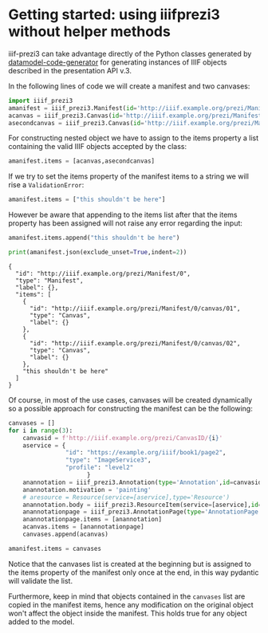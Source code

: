 # Getting started: using iiifprezi3 without helper methods
iiif-prezi3 can take advantage directly of the Python classes generated by [datamodel-code-generator](https://github.com/koxudaxi/datamodel-code-generator) for generating instances of IIIF objects described in the presentation API v.3. 

In the following lines of code we will create a manifest and two canvases:


```python
import iiif_prezi3
amanifest = iiif_prezi3.Manifest(id='http://iiif.example.org/prezi/Manifest/0', type='Manifest', label={'en': 'default label'})
acanvas = iiif_prezi3.Canvas(id='http://iiif.example.org/prezi/Manifest/0/canvas/01',type='Canvas',label={'en': 'default label'})
asecondcanvas = iiif_prezi3.Canvas(id='http://iiif.example.org/prezi/Manifest/0/canvas/02',type='Canvas',label={'en': 'second label'})
```

For constructing nested object we have to assign to the items property a list containing the valid IIIF objects accepted by the class:


```python
amanifest.items = [acanvas,asecondcanvas]
```

If we try to set the items property of the manifest items to a string we will rise a `ValidationError`:


```python
amanifest.items = ["this shouldn't be here"]
```

However be aware that appending to the items list after that the items property has been assigned will not raise any error regarding the input:


```python
amanifest.items.append("this shouldn't be here")
```


```python
print(amanifest.json(exclude_unset=True,indent=2))
```

    {
      "id": "http://iiif.example.org/prezi/Manifest/0",
      "type": "Manifest",
      "label": {},
      "items": [
        {
          "id": "http://iiif.example.org/prezi/Manifest/0/canvas/01",
          "type": "Canvas",
          "label": {}
        },
        {
          "id": "http://iiif.example.org/prezi/Manifest/0/canvas/02",
          "type": "Canvas",
          "label": {}
        },
        "this shouldn't be here"
      ]
    }


Of course, in most of the use cases, canvases will be created dynamically so a possible approach for constructing the manifest can be the following:


```python
canvases = []
for i in range(3):
    canvasid = f'http://iiif.example.org/prezi/CanvasID/{i}'
    aservice = {
                "id": "https://example.org/iiif/book1/page2",
                "type": "ImageService3",
                "profile": "level2"
                      }
    anannotation = iiif_prezi3.Annotation(type='Annotation',id=canvasid+'/annotation/0',target=canvasid)
    anannotation.motivation = 'painting'
    # aresource = Resource(service=[aservice],type='Resource')
    anannotation.body = iiif_prezi3.ResourceItem(service=[aservice],id=canvasid+'/annotation/resource',type='Image')
    anannotationpage = iiif_prezi3.AnnotationPage(type='AnnotationPage')
    anannotationpage.items = [anannotation]
    acanvas.items = [anannotationpage]
    canvases.append(acanvas)

amanifest.items = canvases

```

Notice that the canvases list is created at the beginning but is assigned to the items property of the manifest only once at the end, in this way pydantic will validate the list.

Furthermore, keep in mind that objects contained in the `canvases` list are copied in the manifest items, hence any modification on the original object won't affect the object inside the manifest. This holds true for any object added to the model.


```python

```

